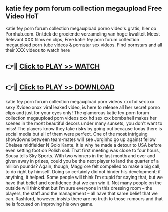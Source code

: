 ## katie fey porn forum collection megaupload Free Video HoT 

katie fey porn forum collection megaupload porno video's gratis, hier op Pornhub.com. Ontdek de groeiende verzameling van hoge kwaliteit Meest Relevant XXX films en clips,
Free katie fey porn forum collection megaupload porn tube videos & pornstar sex videos. Find pornstars and all their XXX videos to watch here


## 👉🔴 [Click to PLAY >> WATCH](http://us.freeplayer.one?title=katie_fey_porn_forum_collection_megaupload&ref=16D)

## 👉🔴 [Click to PLAY >> DOWNLOAD](http://us.freeplayer.one?title=katie_fey_porn_forum_collection_megaupload&ref=16D)


katie fey porn forum collection megaupload porn videos xxx hd sex xxx sexy Xvideo xnxx viral leaked video, is here to release all her secret porno clips and just for your eyes only! The glamorous katie fey porn forum collection megaupload porn videos xxx hd sex xxx bombshell makes her scenes in the most beautiful decors under many sunsets, you don't want to miss! The players know they take risks by going out because today there is social media but all of them were perfect. One of the most intriguing showdowns between team-mates will see Jorginho go up against fellow Chelsea midfielder N'Golo Kante. It is why he made a detour to USA before even setting foot on Polish soil. That first meeting was close to four hours, Sousa tells Sky Sports. With two winners in the last month and over and given away in prizes, could you be the next player to land the quarter of a million pounds? Again, though, Maggiore felt compelled to make a big call; to do right by himself. Doing so certainly did not hinder his development; if anything, it helped. Some people will think I’m stupid for saying that, but we have that belief and confidence that we can win it. Not many people on the outside will think that but I’m sure everyone in this dressing room – the players, the staff and the management – all have that same belief that we can. Rashford, however, insists there are no truth to those rumours and that he is focused on improving his own game.